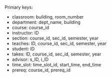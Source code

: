 Primary keys:
- classroom: building, room_number
- department: dept_name, building
- course: course_id
- instructor: ID
- section: course_id, sec_id, semester, year
- teaches: ID, course_id, sec_id, semester, year
- student: ID
- takes: ID, course_id, sec_id, semester, year
- advisor: s_ID, i_ID
- time_slot: time_slot_id, start_time, end_time
- prereq: course_id, prereq_id
